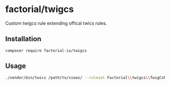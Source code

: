 # factorial/twigcs

Custom twigcs rule extending offical twics rules.


## Installation

```
composer require factorial-io/twigcs
```

## Usage

```bash
./vendor/bin/twics /path/to/views/ --ruleset Factorial\\twigcs\\TwigCsRuleset
```